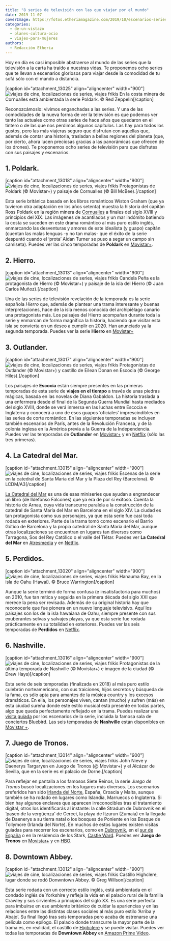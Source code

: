 ```yaml
---
title: "8 series de televisión con las que viajar por el mundo"
date: 2019-11-07
coverImage: https://fotos.etheriamagazine.com/2019/10/escenarios-series-Cornualles-Poldark.jpg
categories: 
  - de-un-vistazo
  - planes-cultura-ocio
  - viajes-para-mujeres
authors: 
  - Redacción Etheria
---
```


Hoy en día es casi imposible abstraerse al mundo de las series que la televisión a la 
carta ha traído a nuestras vidas. Te proponemos ocho series que te llevan a escenarios 
gloriosos para viajar desde la comodidad de tu sofá sólo con el mando a distancia. 

\[caption id="attachment\_13025" align="aligncenter" width="900"\]![viajes de cine, localizaciones de series, viajes frikis](https://fotos.etheriamagazine.com/2019/10/escenarios-series-Cornualles-Poldark.jpg "En la costa minera de Cornualles está ambientada la serie Poldark. © Red Zeppelin") En la costa minera de Cornualles está ambientada la serie Poldark. © Red Zeppelin\[/caption\]

Reconozcámoslo: vivimos enganchadas a las series. Y una de las comodidades de la nueva forma de ver la televisión es que podemos ver tanto las actuales como otras series de hace años que quedaron en el tintero o de las que nos perdimos algunos capítulos. Las hay para todos los gustos, pero las más viajeras seguro que disfrutan con aquellas que, además de contar una historia, trasladan a bellas regiones del planeta (que, por cierto, ahora lucen preciosas gracias a las panorámicas que ofrecen de los drones). Te proponemos ocho series de televisión para que disfrutes con sus paisajes y escenarios.

## 1\. Poldark.

\[caption id="attachment\_13018" align="aligncenter" width="900"\]![viajes de cine, localizaciones de series, viajes frikis](https://fotos.etheriamagazine.com/2019/10/Escenarios-series-Poldark.jpg "Protagonistas de Poldark (© Movistar+) y paisaje de Cornualles (© Bill McBee).") Protagonistas de Poldark (© Movistar+) y paisaje de Cornualles (© Bill McBee).\[/caption\]

Esta serie británica basada en los libros románticos Wiston Graham (que ya tuvieron otra adaptación en los años setenta) muestra la historia del capitán Ross Poldark en la región minera de [Cornualles](https://etheriamagazine.com/2019/07/10/viaje-que-hacer-ruta-cornualles-cornwall-inglaterra/) a finales del siglo XVIII y principios del XIX. Las imágenes de acantilados y un mar indómito batiendo la costa se suceden en este drama romántico al más puro estilo inglés, enmarcando las desventuras y amores de este idealista (y guapo) capitán (cuentan las malas lenguas -y no tan malas- que el éxito de la serie despuntó cuando el ‘prota’ Aidan Turner se puso a segar un campo sin camiseta). Puedes ver las cinco temporadas de **Poldark** en [Movistar+](https://ver.movistarplus.es).

## 2\. Hierro.

\[caption id="attachment\_13013" align="aligncenter" width="900"\]![viajes de cine, localizaciones de series, viajes frikis](https://fotos.etheriamagazine.com/2019/10/Escenarios-series-El-Hierro.jpg "Candela Peña es la protagonista de Hierro (© Movistar+) y paisaje de la isla del Hierro (© Juan Carlos Muñoz).") Candela Peña es la protagonista de Hierro (© Movistar+) y paisaje de la isla del Hierro (© Juan Carlos Muñoz).\[/caption\]

Una de las series de televisión revelación de la temporada es la serie española _Hierro_ que, además de plantear una trama interesante y buenas interpretaciones, hace de la isla menos conocida del archipiélago canario una protagonista más. Los paisajes del Hierro acompañan durante toda la serie y enmarcan de forma magnífica la historia, haciendo que visitar esta isla se convierta en un deseo a cumplir en 2020. Han anunciado ya la segunda temporada. Puedes ver la serie **Hierro** en [Movistar+](https://ver.movistarplus.es)

## 3\. Outlander.

\[caption id="attachment\_13017" align="aligncenter" width="900"\]![viajes de cine, localizaciones de series, viajes frikis](https://fotos.etheriamagazine.com/2019/10/Escenarios-series-Outlander-escocia.jpg "Protagonistas de Outlander (© Movistar+) y castillo de Eilean Donan en Escocia (© George Hiles).") Protagonistas de Outlander (© Movistar+) y castillo de Eilean Donan en Escocia (© George Hiles).\[/caption\]

Los paisajes de **Escocia** están siempre presentes en las primeras temporadas de esta serie de **viajes en el tiempo** a través de unas piedras mágicas, basada en las novelas de Diana Gabaldon. La historia traslada a una enfermera desde el final de la Segunda Guerra Mundial hasta mediados del siglo XVIII, donde se verá inmersa en las luchas entre Escocia e Inglaterra y conocerá a uno de esos guapos ‘oficiales’ imprescindibles en las series de corte romántico. En las siguientes temporadas se incluyen también escenarios de París, antes de la Revolución Francesa, y de la colonia inglesa en la América previa a la Guerra de la Independencia. Puedes ver las temporadas de **Outlander** en [Movistar+](https://ver.movistarplus.es) y en [Netflix](https://www.netflix.com/es/) (sólo las tres primeras).

## 4\. La Catedral del Mar.

\[caption id="attachment\_13015" align="aligncenter" width="900"\]![viajes de cine, localizaciones de series, viajes frikis](https://fotos.etheriamagazine.com/2019/10/Escenarios-series-la-catedral-del-mar-Barcelona.jpg "Escenas de la serie en la catedral de Santa María del Mar y la Plaza del Rey (Barcelona).") Escenas de la serie en la catedral de Santa María del Mar y la Plaza del Rey (Barcelona). © LCDM/A3\[/caption\]

[La Catedral del Mar](https://etheriamagazine.com/2018/08/01/turismo-de-cine-catedral-del-mar/) es una de esas miniseries que ayudan a engrandecer un libro (de Ildefonso Falcones) que ya era de por sí exitoso. Cuenta la historia de Arnau, cuya vida transcurre paralela a la construcción de la catedral de Santa María del Mar en Barcelona en el siglo XIV. La ciudad es tan protagonista como sus personajes, ya que esta serie fue casi toda rodada en exteriores. Parte de la trama tomó como escenario el Barrio Gótico de Barcelona y la propia catedral de Santa María del Mar, aunque otras localizaciones se encuentran en lugares tan diversos como Tarragona, Sos del Rey Católico o el valle del Tiétar. Puedes ver **La Catedral del Mar** en [Atresmedia](https://www.atresplayer.com) y en [Netflix](https://www.netflix.com/es/).

## 5\. Perdidos.

\[caption id="attachment\_13020" align="aligncenter" width="900"\]![viajes de cine, localizaciones de series, viajes frikis](https://fotos.etheriamagazine.com/2019/10/Escenarios-series-Perdidos-Hawai.jpg "Hanauma Bay, en la isla de Oahu (Hawai).") Hanauma Bay, en la isla de Oahu (Hawai). © Bruce Warrington\[/caption\]

Aunque la serie terminó de forma confusa (e insatisfactoria para muchos) en 2010, fue tan mítica y seguida en la primera década del siglo XXI que merece la pena ser revisada. Además de su original historia hay que reconocerle que fue pionera en un nuevo lenguaje televisivo. Aquí los paisajes son los de la isla hawaiana de Oahu, siempre presente con sus exuberantes selvas y salvajes playas, ya que esta serie fue rodada prácticamente en su totalidad en exteriores. Puedes ver las seis temporadas de **Perdidos** en [Netflix](https://www.netflix.com/es/).

## 6\. Nashville.

\[caption id="attachment\_13016" align="aligncenter" width="900"\]![viajes de cine, localizaciones de series, viajes frikis](https://fotos.etheriamagazine.com/2019/10/Escenarios-series-Nashville.jpg "Protagonistas de la última temporada de Nashville (© Movistar+) e imagen de la ciudad (© Drew Hays)") Protagonistas de la última temporada de Nashville (© Movistar+) e imagen de la ciudad (© Drew Hays)\[/caption\]

Esta serie de seis temporadas (finalizada en 2018) al más puro estilo culebrón norteamericano, con sus traiciones, hijos secretos y búsqueda de la fama, es sólo apta para amantes de la música country y los excesos dramáticos. En ella, los personajes viven, cantan (mucho) y sufren (más) en esta ciudad sureña donde este estilo musical está presente en todas partes, algo que queda perfectamente reflejado en la trama. Puedes realizar una [visita guiada](https://www.getyourguide.es/nashville-l1279/nashville-descubre-los-lugares-de-la-famosa-serie-de-tv-t106426/) por los escenarios de la serie, incluida la famosa sala de conciertos Bluebird. Las seis temporadas de **Nashville** están disponibles en [Movistar +](https://ver.movistarplus.es).

## 7\. Juego de Tronos.

\[caption id="attachment\_13014" align="aligncenter" width="900"\]![viajes de cine, localizaciones de series, viajes frikis](https://fotos.etheriamagazine.com/2019/10/Escenarios-series-Juego-de-Tronos.jpg "John Nieve y Daenerys Targaryen en Juego de Tronos (@ Movistar+) y el Alcázar de Sevilla, que en la serie es el palacio de Dorne.") John Nieve y Daenerys Targaryen en Juego de Tronos (@ Movistar+) y el Alcázar de Sevilla, que en la serie es el palacio de Dorne.\[/caption\]

Para reflejar en pantalla a los famosos Siete Reinos, la serie _Juego de Tronos_ buscó localizaciones en los lugares más diversos. Los escenarios preferidos han sido [Irlanda del Norte](https://etheriamagazine.com/2018/07/02/juego-de-tronos-en-irlanda-del-norte/), España, Croacia y Malta, aunque también se ha rodado en lugares como Islandia, Marruecos o Inglaterra. Si bien hay algunos enclaves que aparecen irreconocibles tras el tratamiento digital, otros los identificarás al instante: la calle Stradum de Dubrovnik en el ‘paseo de la vergüenza’ de Cercei, la playa de Itzurun (Zumaia) en la llegada de Daenerys a su tierra natal o los bosques de Poniente en los Bosque de Tollymore (Irlanda del Norte). En muchos de estos lugares existen visitas guiadas para recorrer los escenarios, como en [Dubrovnik](https://www.getyourguide.es/s/?partner_id=IQMVMN8&utm_medium=online_publisher&utm_source=ab_internet_networks_2008_sl&currency=EUR&q=Dubrovnik&et=62077), en el [sur de España](https://www.logitravel.com/circuitos/sur-de-espana-ruta-de-juego-de-tronos-26738234.html) o en la residencia de los Stark, [Castle Ward](http://www.gameofthrones-winterfelltours.com). Puedes ver **Juego de Tronos** en [Movistar+](https://ver.movistarplus.es) y en [HBO](https://es.hboespana.com).

## 8\. Downtown Abbey.

\[caption id="attachment\_13012" align="aligncenter" width="900"\]![viajes de cine, localizaciones de series, viajes frikis](https://fotos.etheriamagazine.com/2019/10/Escenarios-series-Downtown-Abbey.jpg "Castillo Highclere, lugar donde se rodó Donwntown Abbey. © Greg Willson") Castillo Highclere, lugar donde se rodó Donwntown Abbey. © Greg Willson\[/caption\]

Esta serie rodada con un correcto estilo inglés, está ambientada en el condado inglés de Yorkshire y refleja la vida en el palacio rural de la familia Crawley y sus sirvientes a principios del siglo XX. Es una serie perfecta para imbuirse en ese ambiente británico de cuidar la apariencias y en las relaciones entre las distintas clases sociales al más puro estilo ‘Arriba y Abajo’. Su final llegó tras seis temporadas pero acaba de estrenarse una película como epílogo. El palacio donde transcurre la mayor parte de la trama es, en realidad, el castillo de [Highclere](https://www.highclerecastle.co.uk) y se puede visitar. Puedes ver todas las temporadas de **Downtown Abbey** en [Amazon Prime Video](https://www.primevideo.com).
